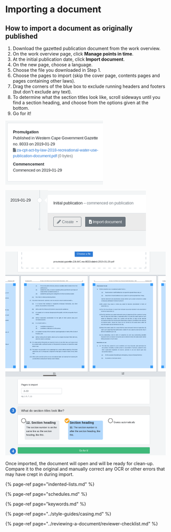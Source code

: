 # Importing a document

## How to import a document as originally published

1. Download the gazetted publication document from the work overview.
2. On the work overview page, click **Manage points in time**.
3. At the initial publication date, click **Import document**.
4. On the new page, choose a language.
5. Choose the file you downloaded in Step 1.
6. Choose the pages to import \(skip the cover page, contents pages and pages containing other laws\).
7. Drag the corners of the blue box to exclude running headers and footers \(but don't exclude any text\).
8. To determine what the section titles look like, scroll sideways until you find a section heading, and choose from the options given at the bottom.
9. Go for it!

![The gazetted publication document](../.gitbook/assets/image%20%283%29.png)

![The initial publication date](../.gitbook/assets/image.png)

![Excluding running heads, choosing the correct section heading style](../.gitbook/assets/image%20%2811%29.png)

Once imported, the document will open and will be ready for clean-up. Compare it to the original and manually correct any OCR or other errors that may have crept in during import.

{% page-ref page="indented-lists.md" %}

{% page-ref page="schedules.md" %}

{% page-ref page="keywords.md" %}

{% page-ref page="../style-guides/casing.md" %}

{% page-ref page="../reviewing-a-document/reviewer-checklist.md" %}



